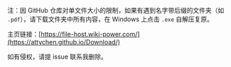 注：因 GitHub 仓库对单文件大小的限制，如果有遇到名字带后缀的文件夹（如 `.pdf`），请下载文件夹中所有内容，在 Windows 上点击 `.exe` 自解压复原。

主页链接：[https://file-host.wiki-power.com/](https://attychen.github.io/Download/)

如有侵权，请提 issue 联系我删除。
